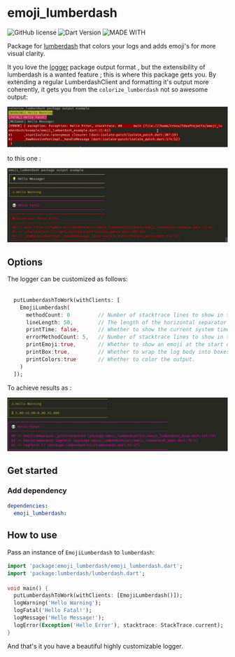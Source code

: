 # emoji_lumberdash

![GitHub license](https://img.shields.io/badge/license-MIT-blue.svg?style=flat)
![Dart Version](https://img.shields.io/badge/dart-2.4-blue)
![MADE WITH](https://img.shields.io/static/v1.svg?labelColor=lightgray&color=gray&label=flutter&message=compatible&logo=flutter&logoColor=blue&cacheSeconds=33600)

Package for [lumberdash](https://github.com/jorgecoca/lumberdash) that colors your logs and adds emoji's for more visual clarity.

It you love the [logger](https://pub.dev/packages/logger) package output format , but the extensibility of lumberdash is a wanted feature ; this is where this package gets you.
By extending a regular LumberdashClient and formatting it's output more coherently, it gets you from the `colorize_lumberdash` not so awesome output: 
 
 ![](https://raw.githubusercontent.com/fabiancrx/emoji_lumberdash/master/art/colorize_lumberdash.png)

to this one :

![](https://raw.githubusercontent.com/fabiancrx/emoji_lumberdash/master/art/emoji_lumberdash.png)
## Options

The logger can be customized as follows:
```dart

  putLumberdashToWork(withClients: [
    EmojiLumberdash(
      methodCount: 0         // Number of stacktrace lines to show in the logs for non-error entries.
      lineLength: 50,        // The length of the horizontal separator lines.
      printTime: false,      // Whether to show the current system time at which the log was submitted.
      errorMethodCount: 5,   // Number of stacktrace lines to show in the log for error entries.
      printEmoji:true,       // Whether to show an emoji at the start of the log.
      printBox:true,         // Whether to wrap the log body into boxes.        
      printColors:true       // Whether to color the output.
    )
  ]);

```

To achieve results  as :

![](https://raw.githubusercontent.com/fabiancrx/emoji_lumberdash/master/art/extras.png)

## Get started

### Add dependency

```yaml
dependencies:
  emoji_lumberdash: 
```
## How to use
Pass an instance of `EmojiLumberdash` to `lumberdash`:

```dart
import 'package:emoji_lumberdash/emoji_lumberdash.dart';
import 'package:lumberdash/lumberdash.dart';

void main() {
  putLumberdashToWork(withClients: [EmojiLumberdash()]);
  logWarning('Hello Warning');
  logFatal('Hello Fatal!');
  logMessage('Hello Message!');
  logError(Exception('Hello Error'), stacktrace: StackTrace.current);
}
```
And that's it you have a beautiful highly customizable logger.
